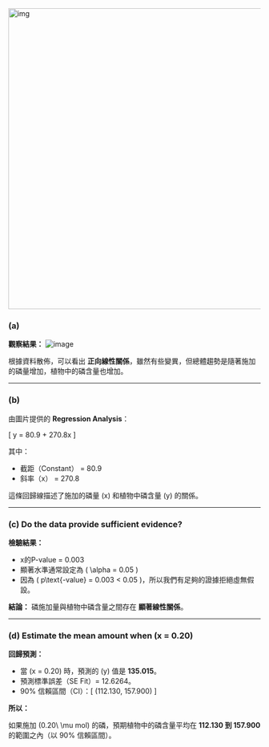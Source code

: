 <img width="600" alt="img" src=https://github.com/user-attachments/assets/ae6537c1-951e-48e6-a8c2-28da615d9dfb/>

### (a) 
**觀察結果：**
![image](https://github.com/user-attachments/assets/12c75899-f1e7-4f4c-8b5e-3c1bd29aaeb2)
  
根據資料散佈，可以看出 **正向線性關係**，雖然有些變異，但總體趨勢是隨著施加的磷量增加，植物中的磷含量也增加。

---

### (b) 

由圖片提供的 **Regression Analysis**：

\[
y = 80.9 + 270.8x
\]

其中：
- 截距（Constant） = 80.9
- 斜率（x） = 270.8

這條回歸線描述了施加的磷量 \(x\) 和植物中磷含量 \(y\) 的關係。

---

### (c) Do the data provide sufficient evidence?

**檢驗結果：**
- x的P-value = 0.003
- 顯著水準通常設定為 \( \alpha = 0.05 \)
- 因為 \( p\text{-value} = 0.003 < 0.05 \)，所以我們有足夠的證據拒絕虛無假設。

**結論：**
磷施加量與植物中磷含量之間存在 **顯著線性關係**。

---

### (d) Estimate the mean amount when \(x = 0.20\)

**回歸預測：**
- 當 \(x = 0.20\) 時，預測的 \(y\) 值是 **135.015**。
- 預測標準誤差（SE Fit）= 12.6264。
- 90% 信賴區間（CI）：\[
(112.130, 157.900)
\]

**所以：**

如果施加 \(0.20\ \mu mol\) 的磷，預期植物中的磷含量平均在 **112.130 到 157.900** 的範圍之內（以 90% 信賴區間）。
